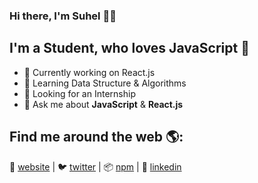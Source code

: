 ### Hi there, I'm Suhel 👋:boy:

## I'm a Student, who loves JavaScript :rocket:

<!--
**suhelhasan/suhelhasan** is a ✨ _special_ ✨ repository because its `README.md` (this file) appears on your GitHub profile.

Here are some ideas to get you started:

- 📫 How to reach me: ...
-->

- 🔭 Currently working on React.js
- 🌱 Learning Data Structure & Algorithms
- 🤔 Looking for an Internship
- 💬 Ask me about **JavaScript** & **React.js**

## Find me around the web 🌎:

🏡 [website][website] | 🐦 [twitter][twitter] | 📦 [npm][npm] | 👔 [linkedin][linkedin]

[website]: https://suhelhasan.me/portfolio/
[twitter]: https://twitter.com/javascript_bug
[npm]: https://npmjs.com/~suhelhasan
[linkedin]: https://linkedin.com/in/suhelhasan11
